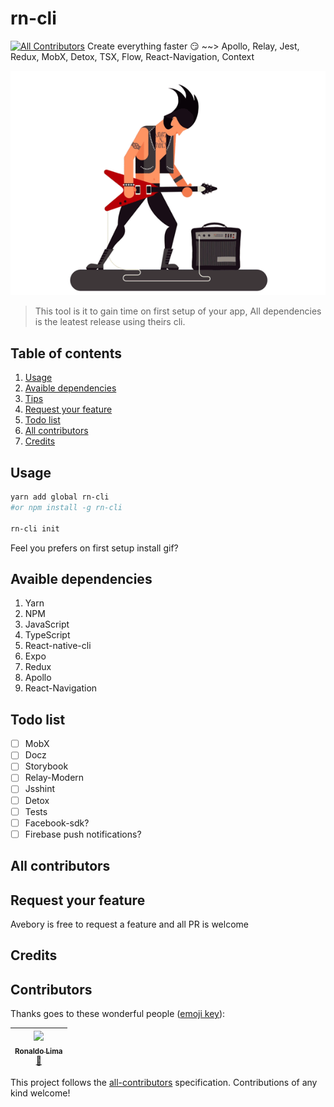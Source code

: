 # rn-cli 
[![All Contributors](https://img.shields.io/badge/all_contributors-1-orange.svg?style=flat-square)](#contributors)
Create everything faster :smirk: ~~> Apollo, Relay, Jest, Redux, MobX, Detox, TSX, Flow, React-Navigation, Context

![rn-cli](./assets/rocks.gif)

> This tool is it to gain time on first setup of your app, All dependencies is the leatest release using theirs cli.

## Table of contents 
1. [Usage](#usage)
1. [Avaible dependencies](#avaible-dependencies)
1. [Tips](#tips)
1. [Request your feature](#request-your-feature)
1. [Todo list](#todo-list)
1. [All contributors](#all-contributors)
1. [Credits](#credits)

## Usage
```bash
yarn add global rn-cli
#or npm install -g rn-cli

rn-cli init
```

Feel you prefers on first setup install
gif?

## Avaible dependencies
1. Yarn  
1. NPM
1. JavaScript
1. TypeScript
1. React-native-cli 
1. Expo
1. Redux
1. Apollo
1. React-Navigation

## Todo list
- [ ] MobX    
- [ ] Docz  
- [ ] Storybook    
- [ ] Relay-Modern  
- [ ] Jsshint   
- [ ] Detox  
- [ ] Tests  
- [ ] Facebook-sdk?   
- [ ] Firebase push notifications? 

## All contributors


## Request your feature
Avebory is free to request a feature and all PR is welcome

## Credits
## Contributors

Thanks goes to these wonderful people ([emoji key](https://github.com/kentcdodds/all-contributors#emoji-key)):

<!-- ALL-CONTRIBUTORS-LIST:START - Do not remove or modify this section -->
<!-- prettier-ignore -->
| [<img src="https://avatars3.githubusercontent.com/u/4389565?v=4" width="100px;"/><br /><sub><b>Ronaldo Lima</b></sub>](http://stqpublicidade.com.br/)<br />[📖](https://github.com/ronal2do/rn-cli/commits?author=ronal2do "Documentation") |
| :---: |
<!-- ALL-CONTRIBUTORS-LIST:END -->

This project follows the [all-contributors](https://github.com/kentcdodds/all-contributors) specification. Contributions of any kind welcome!
